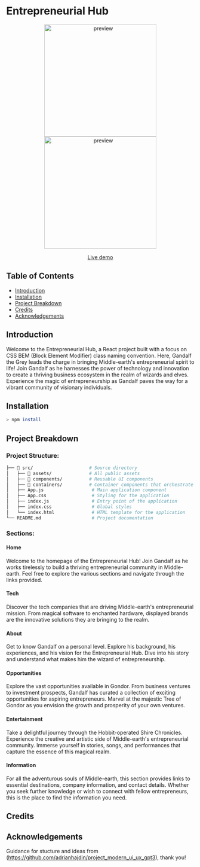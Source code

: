 # Entrepreneurial Hub

<p align="center">
  <img src="https://github.com/catvasion/entrepreneurial-hub/blob/main/public/screens/screen01.png" alt="preview"  height="300px">
  <img src="https://github.com/catvasion/entrepreneurial-hub/blob/main/public/screens/screen02.png" alt="preview" height="300px" >  
</p>

<div align="center">
  <a href="https://catvasion.github.io/entrepreneurial-hub/"> Live demo</a>
</div>

## Table of Contents
- [Introduction](#introduction)
- [Installation](#installation)
- [Project Breakdown](#project-breakdown)
- [Credits](#credits)
- [Acknowledgements](#acknowledgements)

## Introduction
Welcome to the Entrepreneurial Hub, a React project built with a focus on CSS BEM (Block Element Modifier) class naming convention. Here, Gandalf the Grey leads the charge in bringing Middle-earth's entrepreneurial spirit to life! Join Gandalf as he harnesses the power of technology and innovation to create a thriving business ecosystem in the realm of wizards and elves. Experience the magic of entrepreneurship as Gandalf paves the way for a vibrant community of visionary individuals.

## Installation 
```sh
> npm install 
```
## Project Breakdown

### Project Structure:
```sh 
├── 📂 src/                     # Source directory
│   ├── 📂 assets/              # All public assets
│   ├── 📂 components/          # Reusable UI components
│   ├── 📂 containers/          # Container components that orchestrate data and UI
│   ├── App.js                  # Main application component
│   ├── App.css                 # Styling for the application
│   ├── index.js                # Entry point of the application
│   ├── index.css               # Global styles
│   └── index.html              # HTML template for the application
└── README.md                   # Project documentation

```
### Sections:

#### Home

Welcome to the homepage of the Entrepreneurial Hub! Join Gandalf as he works tirelessly to build a thriving entrepreneurial community in Middle-earth. Feel free to explore the various sections and navigate through the links provided.

#### Tech

Discover the tech companies that are driving Middle-earth's entrepreneurial mission. From magical software to enchanted hardware, displayed brands are the innovative solutions they are bringing to the realm.

#### About

Get to know Gandalf on a personal level. Explore his background, his experiences, and his vision for the Entrepreneurial Hub. Dive into his story and understand what makes him the wizard of entrepreneurship.

#### Opportunities

Explore the vast opportunities available in Gondor. From business ventures to investment prospects, Gandalf has curated a collection of exciting opportunities for aspiring entrepreneurs. Marvel at the majestic Tree of Gondor as you envision the growth and prosperity of your own ventures.

#### Entertainment

Take a delightful journey through the Hobbit-operated Shire Chronicles. Experience the creative and artistic side of Middle-earth's entrepreneurial community. Immerse yourself in stories, songs, and performances that capture the essence of this magical realm.

#### Information

For all the adventurous souls of Middle-earth, this section provides links to essential destinations, company information, and contact details. Whether you seek further knowledge or wish to connect with fellow entrepreneurs, this is the place to find the information you need.

## Credits



## Acknowledgements


Guidance for stucture and ideas from (https://github.com/adrianhajdin/project_modern_ui_ux_gpt3), thank you!

